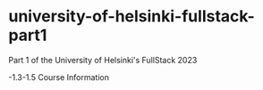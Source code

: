 # university-of-helsinki-fullstack-part1
Part 1 of the University of Helsinki's FullStack 2023

-1.3-1.5 Course Information
